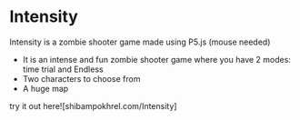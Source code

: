 # Intensity
Intensity is a zombie shooter game made using P5.js (mouse needed)

- It is an intense and fun zombie shooter game where you have 2 modes: time trial and Endless
- Two characters to choose from
- A huge map

try it out here![shibampokhrel.com/Intensity]

